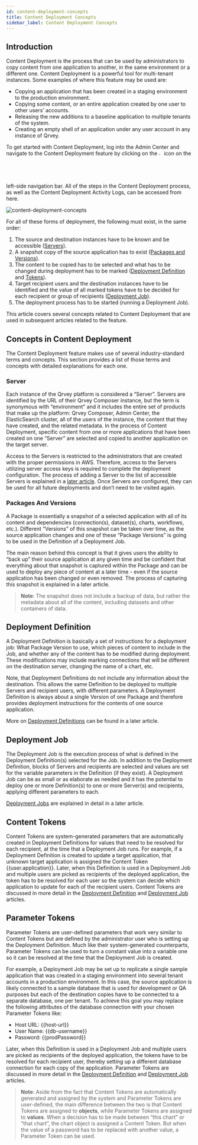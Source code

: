```yaml
---
id: content-deployment-concepts
title: Content Deployment Concepts
sidebar_label: Content Deployment Concepts
---
```


<div style={{textAlign: "justify"}}>

## Introduction
Content Deployment is the process that can be used by administrators to copy content from one application to another, in the same environment or a different one. Content Deployment is a powerful tool for multi-tenant instances. Some examples of where this feature may be used are:

* Copying an application that has been created in a staging environment to the production environment.
* Copying some content, or an entire application created by one user to other users’ accounts.
* Releasing the new additions to a baseline application to multiple tenants of the system.
* Creating an empty shell of an application under any user account in any instance of Qrvey.

To get started with Content Deployment, log into the Admin Center and navigate to the Content Deployment feature by clicking on the <img alt="arrow" src="https://s3.amazonaws.com/cdn.qrvey.com/documentation_assets/partner-portal/admin/content-deployment/content-deployment-concepts/upload.png" width="2%"/> icon on the left-side navigation bar. All of the steps in the Content Deployment process, as well as the Content Deployment Activity Logs, can be accessed from here.


![content-deployment-concepts](https://s3.amazonaws.com/cdn.qrvey.com/documentation_assets/partner-portal/admin/content-deployment/content-deployment-concepts/cdc_1.png#thumbnail-60)  

For all of these forms of deployment, the following must exist, in the same order:
1. The source and destination instances have to be known and be accessible (<a href="#server">Servers</a>). 
2. A snapshot copy of the source application has to exist (<a href="#packages-and-versions">Packages and Versions</a>).
3. The content to be copied has to be selected and what has to be changed during deployment has to be marked (<a href="#deployment-definition">Deployment Definition</a> and <a href="#content-tokens"> Tokens</a>).
4. Target recipient users and the destination instances have to be identified and the value of all marked tokens have to be decided for each recipient or group of recipients (<a href="#deployment-job">Deployment Job</a>).
5. The deployment process has to be started (running a Deployment Job).


This article covers several concepts related to Content Deployment that are used in subsequent articles related to the feature.

## Concepts in Content Deployment
The Content Deployment feature makes use of several industry-standard terms and concepts.  This section provides a list of those terms and concepts with detailed explanations for each one.

### Server
Each instance of the Qrvey platform is considered a “Server”. Servers are identified by the URL of their Qrvey Composer instance, but the term is synonymous with “environment” and it includes the entire set of products that make up the platform: Qrvey Composer, Admin Center, the ElasticSearch cluster, all of the users of the instance, the content that they have created, and the related metadata. In the process of Content Deployment, specific content from one or more applications that have been created on one “Server” are selected and copied to another application on the target server.

Access to the Servers is restricted to the administrators that are created with the proper permissions in AWS. Therefore, access to the Servers utilizing server access keys is required to complete the deployment configuration. The process of adding a Server to the list of accessible Servers is explained in a <a href="/docs/admin/content-deployment/servers" target="_blank">later article</a>. Once Servers are configured, they can be used for all future deployments and don’t need to be visited again. 

### Packages And Versions
A Package is essentially a snapshot of a selected application with all of its content and dependencies (connection(s), dataset(s), charts, workflows, etc.). 
Different “Versions” of this snapshot can be taken over time, as the source application changes and one of these “Package Versions” is going to be used in the Definition of a Deployment Job. 

The main reason behind this concept is that it gives users the ability to “back up” their source application at any given time and be confident that everything about that snapshot is captured within the Package and can be used to deploy any piece of content at a later time - even if the source application has been changed or even removed.
The process of capturing this snapshot is explained in a later article.

>**Note**: The snapshot does not include a backup of data, but rather the metadata about all of the content, including datasets and other containers of data.

## Deployment Definition 
A Deployment Definition is basically a set of instructions for a deployment job: What Package Version to use, which pieces of content to include in the Job, and whether any of the content has to be modified during deployment. These modifications may include marking connections that will be different on the destination server, changing the name of a chart, etc.

Note, that Deployment Definitions do not include any information about the destination. This allows the same Definition to be deployed to multiple Servers and recipient users, with different parameters.
A Deployment Definition is always about a single Version of one Package and therefore provides deployment instructions for the contents of one source application.

More on <a href="/docs/admin/content-deployment/deployment-definitions" target="_blank">Deployment Definitions</a> can be found in a later article.

## Deployment Job
The Deployment Job is the execution process of what is defined in the Deployment Definition(s) selected for the Job. In addition to the Deployment Definition, blocks of Servers and recipients are selected and values are set for the variable parameters in the Definition (if they exist).
A Deployment Job can be as small or as elaborate as needed and it has the potential to deploy one or more Definition(s) to one or more Server(s) and recipients, applying different parameters to each.

<a href="/docs/admin/content-deployment/deployment-jobs" target="_blank">Deployment Jobs</a> are explained in detail in a later article.

## Content Tokens
Content Tokens are system-generated parameters that are automatically created in Deployment Definitions for values that need to be resolved for each recipient, at the time that a Deployment Job runs. For example, if a Deployment Definition is created to update a target application, that unknown target application is assigned the Content Token {{user.application}}. Later, when this Definition is used in a Deployment Job and multiple users are picked as recipients of the deployed application, the token has to be resolved for each user so the system can decide which application to update for each of the recipient users. Content Tokens are discussed in more detail in the <a href="/docs/admin/content-deployment/deployment-definitions" target="_blank">Deployment Definition</a> and <a href="/docs/admin/content-deployment/deployment-jobs" target="_blank">Deployment Job</a> articles.

## Parameter Tokens
Parameter Tokens are user-defined parameters that work very similar to Content Tokens but are defined by the administrator user who is setting up the Deployment Definition. Much like their system-generated counterparts, Parameter Tokens can be used to turn a constant value into a variable one so it can be resolved at the time that the Deployment Job is created. 

For example, a Deployment Job may be set up to replicate a single sample application that was created in a staging environment into several tenant accounts in a production environment. In this case, the source application is likely connected to a sample database that is used for development or QA purposes but each of the destination copies have to be connected to a separate database, one per tenant. To achieve this goal you may replace the following attributes of the database connection with your chosen Parameter Tokens like:
* Host URL: {{host-url}}
* User Name: {{db-username}}
* Password: {{prodPassword}}

Later, when this Definition is used in a Deployment Job and multiple users are picked as recipients of the deployed application, the tokens have to be resolved for each recipient user, thereby setting up a different database connection for each copy of the application. Parameter Tokens are discussed in more detail in the <a href="/docs/admin/content-deployment/deployment-definitions" target="_blank">Deployment Definition</a> and <a href="/docs/admin/content-deployment/deployment-jobs" target="_blank">Deployment Job</a> articles.

>**Note**: Aside from the fact that Content Tokens are automatically generated and assigned by the system and Parameter Tokens are user-defined, the main difference between the two is that Content Tokens are assigned to **objects**, while Parameter Tokens are assigned to **values**. When a decision has to be made between “this chart” or “that chart”, the chart object is assigned a Content Token. But when the value of a password has to be replaced with another value, a Parameter Token can be used.


</div>